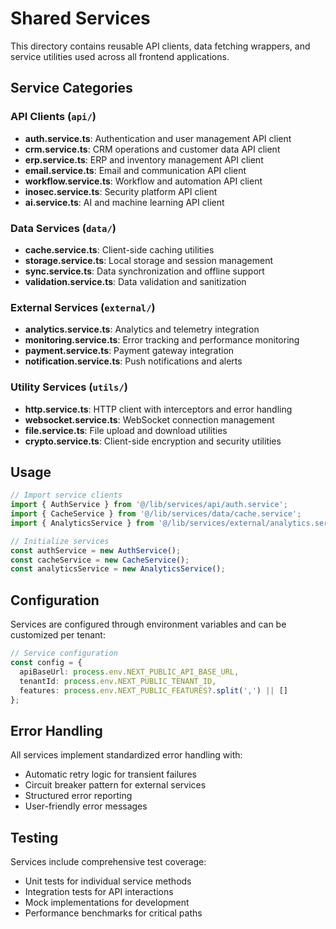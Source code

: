 # Shared Services

This directory contains reusable API clients, data fetching wrappers, and service utilities used across all frontend applications.

## Service Categories

### API Clients (`api/`)
- **auth.service.ts**: Authentication and user management API client
- **crm.service.ts**: CRM operations and customer data API client
- **erp.service.ts**: ERP and inventory management API client
- **email.service.ts**: Email and communication API client
- **workflow.service.ts**: Workflow and automation API client
- **inosec.service.ts**: Security platform API client
- **ai.service.ts**: AI and machine learning API client

### Data Services (`data/`)
- **cache.service.ts**: Client-side caching utilities
- **storage.service.ts**: Local storage and session management
- **sync.service.ts**: Data synchronization and offline support
- **validation.service.ts**: Data validation and sanitization

### External Services (`external/`)
- **analytics.service.ts**: Analytics and telemetry integration
- **monitoring.service.ts**: Error tracking and performance monitoring
- **payment.service.ts**: Payment gateway integration
- **notification.service.ts**: Push notifications and alerts

### Utility Services (`utils/`)
- **http.service.ts**: HTTP client with interceptors and error handling
- **websocket.service.ts**: WebSocket connection management
- **file.service.ts**: File upload and download utilities
- **crypto.service.ts**: Client-side encryption and security utilities

## Usage

```typescript
// Import service clients
import { AuthService } from '@/lib/services/api/auth.service';
import { CacheService } from '@/lib/services/data/cache.service';
import { AnalyticsService } from '@/lib/services/external/analytics.service';

// Initialize services
const authService = new AuthService();
const cacheService = new CacheService();
const analyticsService = new AnalyticsService();
```

## Configuration

Services are configured through environment variables and can be customized per tenant:

```typescript
// Service configuration
const config = {
  apiBaseUrl: process.env.NEXT_PUBLIC_API_BASE_URL,
  tenantId: process.env.NEXT_PUBLIC_TENANT_ID,
  features: process.env.NEXT_PUBLIC_FEATURES?.split(',') || []
};
```

## Error Handling

All services implement standardized error handling with:
- Automatic retry logic for transient failures
- Circuit breaker pattern for external services
- Structured error reporting
- User-friendly error messages

## Testing

Services include comprehensive test coverage:
- Unit tests for individual service methods
- Integration tests for API interactions
- Mock implementations for development
- Performance benchmarks for critical paths
